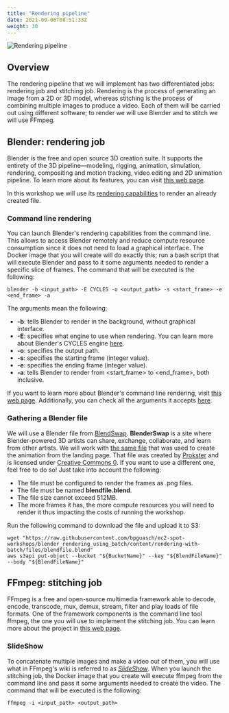 ```yaml
---
title: "Rendering pipeline"
date: 2021-09-06T08:51:33Z
weight: 30
---
```


![Rendering pipeline](/images/rendering-with-batch/pipeline.png)

## Overview

The rendering pipeline that we will implement has two differentiated jobs: rendering job and stitching job. Rendering is the process of generating an image from a 2D or 3D model, whereas stitching is the process of combining multiple images to produce a video. Each of them will be carried out using different software; to render we will use Blender and to stitch we will use FFmpeg.

## Blender: rendering job

Blender is the free and open source 3D creation suite. It supports the entirety of the 3D pipeline—modeling, rigging, animation, simulation, rendering, compositing and motion tracking, video editing and 2D animation pipeline. To learn more about its features, you can visit [this web page](https://www.blender.org/features/).

In this workshop we will use its [rendering capabilities](https://www.blender.org/features/rendering/) to render an already created file.

### Command line rendering

You can launch Blender's rendering capabilities from the command line. This allows to access Blender remotely and reduce compute resource consumption since it does not need to load a graphical interface. The Docker image that you will create will do exactly this; run a bash script that will execute Blender and pass to it some arguments needed to render a specific slice of frames. The command that will be executed is the following:

``blender -b <input_path> -E CYCLES -o <output_path> -s <start_frame> -e <end_frame> -a``

The arguments mean the following:

- **-b**: tells Blender to render in the background, without graphical interface.
- **-E**: specifies what engine to use when rendering. You can learn more about Blender's CYCLES engine [here](https://www.blender.org/features/rendering/#cycles).
- **-o**: specifies the output path.
- **-s**: specifies the starting frame (integer value).
- **-e**: specifies the ending frame (integer value).
- **-a**: tells Blender to render from <start_frame> to <end_frame>, both inclusive.

If you want to learn more about Blender's command line rendering, visit [this web page](https://docs.blender.org/manual/en/latest/advanced/command_line/render.html). Additionally, you can check all the arguments it accepts [here](https://docs.blender.org/manual/en/latest/advanced/command_line/arguments.html).

### Gathering a Blender file

We will use a Blender file from [BlendSwap](https://blendswap.com/categories). **BlenderSwap** is a site where Blender-powered 3D artists can share, exchange, collaborate, and learn from other artists. We will work with [the same file](https://blendswap.com/blend/28661) that was used to create the animation from the landing page. That file was created by [Prokster](https://blendswap.com/profile/1012752) and is licensed under [Creative Commons 0](https://creativecommons.org/share-your-work/public-domain/cc0/). If you want to use a different one, feel free to do so! Just take into account the following:

- The file must be configured to render the frames as .png files.
- The file must be named **blendfile.blend**.
- The file size cannot exceed 512MB.
- The more frames it has, the more compute resources you will need to render it thus impacting the costs of running the workshop.

Run the following command to download the file and upload it to S3:

```
wget "https://raw.githubusercontent.com/bpguasch/ec2-spot-workshops/blender_rendering_using_batch/content/rendering-with-batch/files/blendfile.blend"
aws s3api put-object --bucket "${BucketName}" --key "${BlendFileName}" --body "${BlendFileName}"
```

## FFmpeg: stitching job

FFmpeg is a free and open-source multimedia framework able to decode, encode, transcode, mux, demux, stream, filter and play loads of file formats. One of the framework components is the command line tool ffmpeg, the one you will use to implement the stitching job. You can learn more about the project in [this web page](https://www.ffmpeg.org/about.html).

### SlideShow

To concatenate multiple images and make a video out of them, you will use what in FFmpeg's wiki is referred to as [*SlideShow*](https://trac.ffmpeg.org/wiki/Slideshow). When you launch the stitching job, the Docker image that you create will execute ffmpeg from the command line and pass it some arguments needed to create the video. The command that will be executed is the following:

``ffmpeg -i <input_path> <output_path>``
